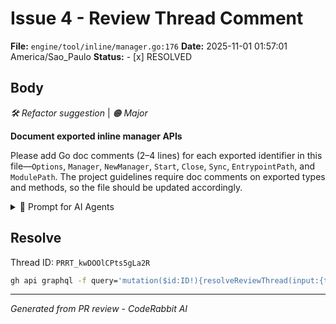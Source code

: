 # Issue 4 - Review Thread Comment

**File:** `engine/tool/inline/manager.go:176`
**Date:** 2025-11-01 01:57:01 America/Sao_Paulo
**Status:** - [x] RESOLVED

## Body

_🛠️ Refactor suggestion_ | _🟠 Major_

**Document exported inline manager APIs**

Please add Go doc comments (2–4 lines) for each exported identifier in this file—`Options`, `Manager`, `NewManager`, `Start`, `Close`, `Sync`, `EntrypointPath`, and `ModulePath`. The project guidelines require doc comments on exported types and methods, so the file should be updated accordingly.

<details>
<summary>🤖 Prompt for AI Agents</summary>

```
engine/tool/inline/manager.go lines 29-176: several exported identifiers
(Options, Manager, NewManager, Start, Close, Sync, EntrypointPath, ModulePath)
lack Go doc comments; add 2–4 line godoc-style comments for each exported type
and function/method, starting the comment with the exact identifier name, placed
immediately above its declaration, describing purpose and main behavior/return
values; keep comments concise, use proper sentence capitalization and
punctuation, and update any comments for exported receivers (Manager methods) to
mention the receiver where appropriate.
```

</details>

<!-- fingerprinting:phantom:medusa:sabertoothed -->

<!-- This is an auto-generated comment by CodeRabbit -->

## Resolve

Thread ID: `PRRT_kwDOOlCPts5gLa2R`

```bash
gh api graphql -f query='mutation($id:ID!){resolveReviewThread(input:{threadId:$id}){thread{isResolved}}}' -F id=PRRT_kwDOOlCPts5gLa2R
```

---
*Generated from PR review - CodeRabbit AI*
